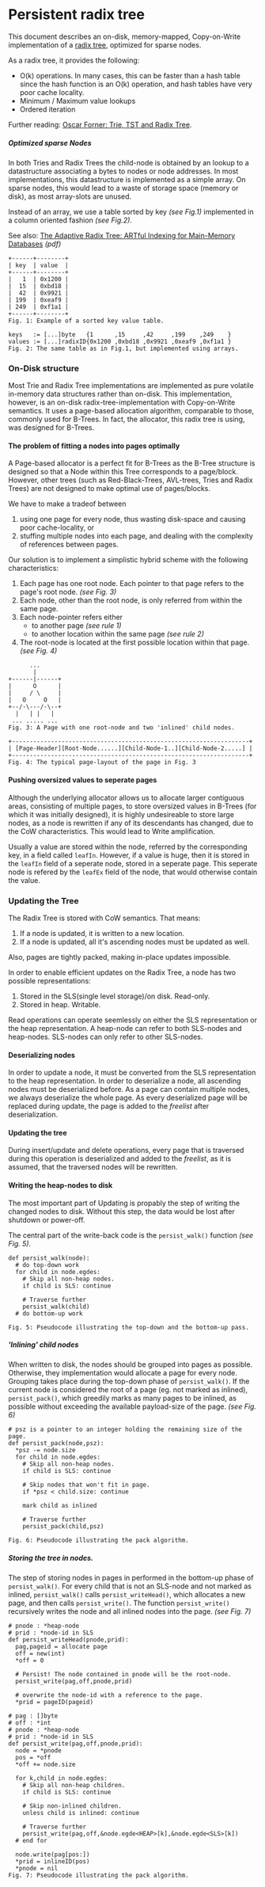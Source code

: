# Persistent radix tree

This document describes an on-disk, memory-mapped, Copy-on-Write implementation of a
[radix tree](http://en.wikipedia.org/wiki/Radix_tree), optimized for sparse nodes.

As a radix tree, it provides the following:

 - O(k) operations. In many cases, this can be faster than a hash table since
   the hash function is an O(k) operation, and hash tables have very poor cache locality.
 - Minimum / Maximum value lookups
 - Ordered iteration

Further reading: [Oscar Forner: Trie, TST and Radix Tree](https://oscarforner.com/projects/tries).

##### Optimized sparse Nodes

In both Tries and Radix Trees the child-node is obtained by an lookup to a datastructure associating a bytes
to nodes or node addresses. In most implementations, this datastructure is implemented as a simple array.
On sparse nodes, this would lead to a waste of storage space (memory or disk), as most array-slots are unused.

Instead of an array, we use a table sorted by key _(see Fig.1)_ implemented in a column oriented fashion _(see Fig.2)_.

See also: [The Adaptive Radix Tree: ARTful Indexing for Main-Memory Databases](https://db.in.tum.de/~leis/papers/ART.pdf) _(pdf)_

```
+------+--------+
| key  | value  |
+------+--------+
|   1  | 0x1200 |
|  15  | 0xbd18 |
|  42  | 0x9921 |
| 199  | 0xeaf9 |
| 249  | 0xf1a1 |
+------+--------+
Fig. 1: Example of a sorted key value table.

keys   := [...]byte   {1      ,15     ,42     ,199    ,249    }
values := [...]radixID{0x1200 ,0xbd18 ,0x9921 ,0xeaf9 ,0xf1a1 }
Fig. 2: The same table as in Fig.1, but implemented using arrays.
```

### On-Disk structure

Most Trie and Radix Tree implementations are implemented as pure volatile in-memory data structures rather than on-disk.
This implementation, however, is an on-disk radix-tree-implementation with Copy-on-Write semantics. It uses a page-based
allocation algorithm, comparable to those, commonly used for B-Trees.
In fact, the allocator, this radix tree is using, was designed for B-Trees.

#### The problem of fitting a nodes into pages optimally

A Page-based allocator is a perfect fit for B-Trees as the B-Tree structure is designed so that a Node within this Tree
corresponds to a page/block. However, other trees (such as Red-Black-Trees, AVL-trees, Tries and Radix Trees) are not
designed to make optimal use of pages/blocks.

We have to make a tradeof between

1. using one page for every node, thus wasting disk-space and causing poor cache-locality, or
2. stuffing multiple nodes into each page, and dealing with the complexity of references between pages.

Our solution is to implement a simplistic hybrid scheme with the following characteristics:

1. Each page has one root node. Each pointer to that page refers to the page's root node. _(see Fig. 3)_
2. Each node, other than the root node, is only referred from within the same page.
3. Each node-pointer refers either
   - to another page _(see rule 1)_
   - to another location within the same page _(see rule 2)_
4. The root-node is located at the first possible location within that page. _(see Fig. 4)_

```
      ...
       |
+------|------+
|      O      |
|     / \     |
|   O     O   |
+--/-\---/-\--+
  |   | |   |
 ... ..... ...
Fig. 3: A Page with one root-node and two 'inlined' child nodes.

+-------------------------------------------------------------------+
| [Page-Header][Root-Node......][Child-Node-1..][Child-Node-2.....] |
+-------------------------------------------------------------------+
Fig. 4: The typical page-layout of the page in Fig. 3
```

#### Pushing oversized values to seperate pages

Although the underlying allocator allows us to allocate larger contiguous areas, consisting of multiple pages, to store
oversized values in B-Trees (for which it was initially designed), it is highly undesireable to store large nodes,
as a node is rewritten if any of its descendants has changed, due to the CoW characteristics.
This would lead to Write amplification.

Usually a value are stored within the node, referred by the corresponding key, in a field called `leafIn`.
However, if a value is huge, then it is stored in the `leafIn` field of a seperate node, stored in a seperate page.
This seperate node is refered by the `leafEx` field of the node, that would otherwise contain the value.

### Updating the Tree

The Radix Tree is stored with CoW semantics. That means:

1. If a node is updated, it is written to a new location.
2. If a node is updated, all it's ascending nodes must be updated as well.

Also, pages are tightly packed, making in-place updates impossible.

In order to enable efficient updates on the Radix Tree, a node has two possible representations:

1. Stored in the SLS(single level storage)/on disk. Read-only.
2. Stored in heap. Writable.

Read operations can operate seemlessly on either the SLS representation or the heap representation.
A heap-node can refer to both SLS-nodes and heap-nodes. SLS-nodes can only refer to other SLS-nodes.

#### Deserializing nodes

In order to update a node, it must be converted from the SLS representation to the heap representation.
In order to deserialize a node, all ascending nodes must be deserialized before.
As a page can contain multiple nodes, we always deserialize the whole page.
As every deserialized page will be replaced during update, the page is added to the _freelist_ after deserialization.

#### Updating the tree

During insert/update and delete operations, every page that is traversed during this operation is deserialized and
added to the _freelist_, as it is assumed, that the traversed nodes will be rewritten.

#### Writing the heap-nodes to disk

The most important part of Updating is propably the step of writing the changed nodes to disk.
Without this step, the data would be lost after shutdown or power-off.

The central part of the write-back code is the `persist_walk()` function _(see Fig. 5)_.

```
def persist_walk(node):
  # do top-down work
  for child in node.egdes:
    # Skip all non-heap nodes.
    if child is SLS: continue
    
    # Traverse further
    persist_walk(child)
  # do bottom-up work

Fig. 5: Pseudocode illustrating the top-down and the bottom-up pass.
```

##### 'Inlining' child nodes

When written to disk, the nodes should be grouped into pages as possible. Otherwise, they implementation would
allocate a page for every node. Grouping takes place during the top-down phase of `persist_walk()`.
If the current node is considered the root of a page (eg. not marked as inlined), `persist_pack()`, which greedily
marks as many pages to be inlined, as possible without exceeding the available payload-size of the page. _(see Fig. 6)_

```
# psz is a pointer to an integer holding the remaining size of the page.
def persist_pack(node,psz):
  *psz -= node.size
  for child in node.egdes:
    # Skip all non-heap nodes.
    if child is SLS: continue
    
    # Skip nodes that won't fit in page.
    if *psz < child.size: continue
    
    mark child as inlined
    
    # Traverse further
    persist_pack(child,psz)

Fig. 6: Pseudocode illustrating the pack algorithm.
```

##### Storing the tree in nodes.

The step of storing nodes in pages in performed in the bottom-up phase of `persist_walk()`.
For every child that is not an SLS-node and not marked as inlined, `persist_walk()` calls `persist_writeHead()`, which allocates a new page, and then calls `persist_write()`. The function `persist_write()` recursively writes the node and all
inlined nodes into the page. _(see Fig. 7)_

```
# pnode : *heap-node
# prid : *node-id in SLS
def persist_writeHead(pnode,prid):
  pag,pageid = allocate page
  off = new(int)
  *off = 0
  
  # Persist! The node contained in pnode will be the root-node.
  persist_write(pag,off,pnode,prid)
  
  # overwrite the node-id with a reference to the page.
  *prid = pageID(pageid)

# pag : []byte
# off : *int
# pnode : *heap-node
# prid : *node-id in SLS
def persist_write(pag,off,pnode,prid):
  node = *pnode
  pos = *off
  *off += node.size
  
  for k,child in node.egdes:
    # Skip all non-heap children.
    if child is SLS: continue
    
    # Skip non-inlined children.
    unless child is inlined: continue
    
    # Traverse further
    persist_write(pag,off,&node.egde<HEAP>[k],&node.egde<SLS>[k])
  # end for
  
  node.write(pag[pos:])
  *prid = inlineID(pos)
  *pnode = nil
Fig. 7: Pseudocode illustrating the pack algorithm.
```

